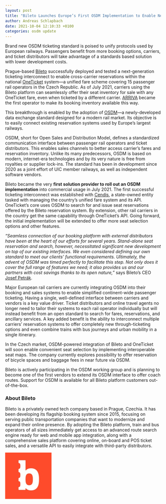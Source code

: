 ```yaml
---
layout: post
title: "Bileto Launches Europe’s First OSDM Implementation to Enable Next-gen Reservations Across Multiple Carriers"
author: Andreas Schlapbach
date: 2021-10-04 12:10:33 +0100
categories: osdm update
---
```


Brand new OSDM ticketing standard is poised to unify protocols used by European railways. Passengers benefit from more booking options, carriers, and ticket distributors will take advantage of a standards based solution with lower development costs.

Prague-based [Bileto](https://www.bileto.com/en) successfully deployed and tested a next-generation ticketing interconnect to enable cross-carrier reservations within the national [OneTicket](https://oneticket.cz/home) system—a unified fare scheme covering 15 passenger rail operators in the Czech Republic. As of July 2021, carriers using the Bileto platform can seamlessly offer their seat inventory for sale with any OneTicket fare, even when ticketed by a different carrier. [ARRIVA](https://arriva.cz/) became the first operator to make its booking inventory available this way.

This breakthrough is enabled by the adoption of [OSDM](https://unioninternationalcheminsdefer.github.io/OSDM/)—a newly-developed data exchange standard designed for a modern rail market. Its objective is to easily connect existing reservation systems used by Europe’s largest railways.

OSDM, short for Open Sales and Distribution Model, defines a standardized communication interface between passenger rail operators and ticket distributors. This enables sales channels to better access carrier’s fares and reservation inventory. Unlike its many predecessors, OSDM is based on modern, internet-era technologies and by its very nature is free from royalties or supplier lock-ins. The standard has been in development since 2020 as a joint effort of UIC member railways, as well as independent software vendors.

Bileto became the very **first solution provider to roll out an OSDM implementation** into commercial usage in July 2021. The first successful ticketing interconnect was established with [Cendis](https://www.cendis.cz/), a state-owned entity tasked with managing the country’s unified fare system and its API. OneTicket’s core uses OSDM to search for and issue seat reservations offered by the Bileto reservation system. By extension, other rail carriers in the country get the same capability through OneTicket’s API. Going forward, the initial implementation will be extended to offer more seat selection options and other features.

*“Seamless connection of our booking platform with external distributors have been at the heart of our efforts for several years. Stand-alone seat reservation and search, however, necessitated significant new development on
top of our existing interfaces. We even considered defining our own standard to meet our clients’ functional requirements. Ultimately, the advent of OSDM was timed perfectly to facilitate this step. Not only does it cover the
full range of features we need; it also provides us and our partners with cost savings thanks to its open nature,”* says Bileto’s CEO [Josef Petrák](https://www.linkedin.com/in/jspetrak/).

Major European rail carriers are currently integrating OSDM into their booking and sales systems to enable simplified continent-wide passenger ticketing. Having a single, well-defined interface between carriers and vendors is a key value driver. Ticket distributors and online travel agents no longer need to tailor their systems to each rail operator individually but will instead benefit from an open standard to search for fares, reservations, and ancillary services. A key added benefit is the ability to interconnect multiple carriers’
reservation systems to offer completely new through-ticketing options and even combine trains with bus journeys and urban mobility in a single itinerary.

In the Czech market, OSDM-powered integration of Bileto and OneTicket will soon enable convenient seat selection by implementing interoperable seat maps. The company currently explores possibility to offer reservation of bicycle spaces and baggage fees in near future via OSDM.

Bileto is actively participating in the OSDM working group and is planning to become one of the first vendors to extend its OSDM interface to offer coach routes. Support for OSDM is available for all Bileto platform customers
out-of-the-box.

### About Bileto

Bileto is a privately owned tech company based in Prague, Czechia. It has been developing its flagship booking system since 2015, focusing on serving public transportation companies that want to modernize and expand their online presence. By adopting the Bileto platform, train and bus operators of all sizes immediately get access to an advanced route search engine ready for web and mobile app integration, along with a comprehensive sales platform covering online, on-board and POS ticket sales, and a versatile API to easily integrate with third-party distributors.

![Bileto](../images/logo/bileto-logo.png)
